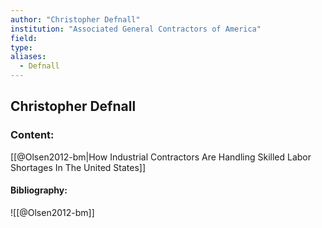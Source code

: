 ```yaml
---
author: "Christopher Defnall"
institution: "Associated General Contractors of America"
field:
type:
aliases:
  - Defnall
---
```


## Christopher Defnall

### Content:
[[@Olsen2012-bm|How Industrial Contractors Are Handling Skilled Labor Shortages In The United States]]

#### Bibliography:

![[@Olsen2012-bm]]